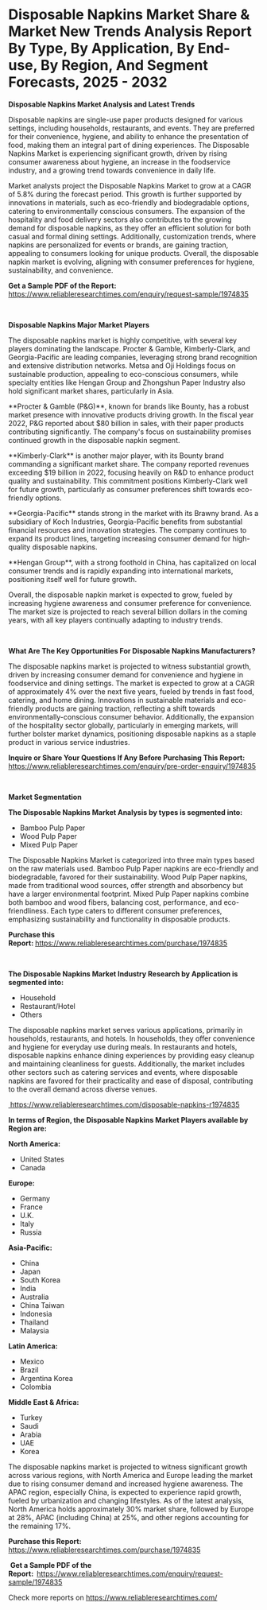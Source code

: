 <p><h1>Disposable Napkins Market Share & Market New Trends Analysis Report By Type, By Application, By End-use, By Region, And Segment Forecasts, 2025 - 2032</h1></p><p><strong>Disposable Napkins Market Analysis and Latest Trends</strong></p>
<p><p>Disposable napkins are single-use paper products designed for various settings, including households, restaurants, and events. They are preferred for their convenience, hygiene, and ability to enhance the presentation of food, making them an integral part of dining experiences. The Disposable Napkins Market is experiencing significant growth, driven by rising consumer awareness about hygiene, an increase in the foodservice industry, and a growing trend towards convenience in daily life.</p><p>Market analysts project the Disposable Napkins Market to grow at a CAGR of 5.8% during the forecast period. This growth is further supported by innovations in materials, such as eco-friendly and biodegradable options, catering to environmentally conscious consumers. The expansion of the hospitality and food delivery sectors also contributes to the growing demand for disposable napkins, as they offer an efficient solution for both casual and formal dining settings. Additionally, customization trends, where napkins are personalized for events or brands, are gaining traction, appealing to consumers looking for unique products. Overall, the disposable napkin market is evolving, aligning with consumer preferences for hygiene, sustainability, and convenience.</p></p>
<p><strong>Get a Sample PDF of the Report:&nbsp;</strong> <a href="https://www.reliableresearchtimes.com/enquiry/request-sample/1974835?utm_campaign=3108&utm_medium=2&utm_source=Github&utm_content=ia&utm_term=05042025&utm_id=disposable-napkins">https://www.reliableresearchtimes.com/enquiry/request-sample/1974835</a></p>
<p>&nbsp;</p>
<p><strong>Disposable Napkins Major Market Players</strong></p>
<p><p>The disposable napkins market is highly competitive, with several key players dominating the landscape. Procter & Gamble, Kimberly-Clark, and Georgia-Pacific are leading companies, leveraging strong brand recognition and extensive distribution networks. Metsa and Oji Holdings focus on sustainable production, appealing to eco-conscious consumers, while specialty entities like Hengan Group and Zhongshun Paper Industry also hold significant market shares, particularly in Asia.</p><p>**Procter & Gamble (P&G)**, known for brands like Bounty, has a robust market presence with innovative products driving growth. In the fiscal year 2022, P&G reported about $80 billion in sales, with their paper products contributing significantly. The company's focus on sustainability promises continued growth in the disposable napkin segment.</p><p>**Kimberly-Clark** is another major player, with its Bounty brand commanding a significant market share. The company reported revenues exceeding $19 billion in 2022, focusing heavily on R&D to enhance product quality and sustainability. This commitment positions Kimberly-Clark well for future growth, particularly as consumer preferences shift towards eco-friendly options.</p><p>**Georgia-Pacific** stands strong in the market with its Brawny brand. As a subsidiary of Koch Industries, Georgia-Pacific benefits from substantial financial resources and innovation strategies. The company continues to expand its product lines, targeting increasing consumer demand for high-quality disposable napkins.</p><p>**Hengan Group**, with a strong foothold in China, has capitalized on local consumer trends and is rapidly expanding into international markets, positioning itself well for future growth.</p><p>Overall, the disposable napkin market is expected to grow, fueled by increasing hygiene awareness and consumer preference for convenience. The market size is projected to reach several billion dollars in the coming years, with all key players continually adapting to industry trends.</p></p>
<p>&nbsp;</p>
<p><strong>What Are The Key Opportunities For Disposable Napkins Manufacturers?</strong></p>
<p><p>The disposable napkins market is projected to witness substantial growth, driven by increasing consumer demand for convenience and hygiene in foodservice and dining settings. The market is expected to grow at a CAGR of approximately 4% over the next five years, fueled by trends in fast food, catering, and home dining. Innovations in sustainable materials and eco-friendly products are gaining traction, reflecting a shift towards environmentally-conscious consumer behavior. Additionally, the expansion of the hospitality sector globally, particularly in emerging markets, will further bolster market dynamics, positioning disposable napkins as a staple product in various service industries.</p></p>
<p><strong>Inquire or Share Your Questions If Any Before Purchasing This Report:</strong> <a href="https://www.reliableresearchtimes.com/enquiry/pre-order-enquiry/1974835?utm_campaign=3108&utm_medium=2&utm_source=Github&utm_content=ia&utm_term=05042025&utm_id=disposable-napkins">https://www.reliableresearchtimes.com/enquiry/pre-order-enquiry/1974835</a></p>
<p>&nbsp;</p>
<p><strong>Market Segmentation</strong></p>
<p><strong>The Disposable Napkins Market Analysis by types is segmented into:</strong></p>
<p><ul><li>Bamboo Pulp Paper</li><li>Wood Pulp Paper</li><li>Mixed Pulp Paper</li></ul></p>
<p><p>The Disposable Napkins Market is categorized into three main types based on the raw materials used. Bamboo Pulp Paper napkins are eco-friendly and biodegradable, favored for their sustainability. Wood Pulp Paper napkins, made from traditional wood sources, offer strength and absorbency but have a larger environmental footprint. Mixed Pulp Paper napkins combine both bamboo and wood fibers, balancing cost, performance, and eco-friendliness. Each type caters to different consumer preferences, emphasizing sustainability and functionality in disposable products.</p></p>
<p><strong>Purchase this Report:&nbsp;</strong><a href="https://www.reliableresearchtimes.com/purchase/1974835?utm_campaign=3108&utm_medium=2&utm_source=Github&utm_content=ia&utm_term=05042025&utm_id=disposable-napkins">https://www.reliableresearchtimes.com/purchase/1974835</a></p>
<p>&nbsp;</p>
<p><strong>The Disposable Napkins Market Industry Research by Application is segmented into:</strong></p>
<p><ul><li>Household</li><li>Restaurant/Hotel</li><li>Others</li></ul></p>
<p><p>The disposable napkins market serves various applications, primarily in households, restaurants, and hotels. In households, they offer convenience and hygiene for everyday use during meals. In restaurants and hotels, disposable napkins enhance dining experiences by providing easy cleanup and maintaining cleanliness for guests. Additionally, the market includes other sectors such as catering services and events, where disposable napkins are favored for their practicality and ease of disposal, contributing to the overall demand across diverse venues.</p></p>
<p><a href="https://www.reliableresearchtimes.com/disposable-napkins-r1974835?utm_campaign=3108&utm_medium=2&utm_source=Github&utm_content=ia&utm_term=05042025&utm_id=disposable-napkins">&nbsp;https://www.reliableresearchtimes.com/disposable-napkins-r1974835</a></p>
<p><strong>In terms of Region, the Disposable Napkins Market Players available by Region are:</strong></p>
<p>
    <p> <strong> North America: </strong>
        <ul>
            <li>United States</li>
            <li>Canada</li>
        </ul>
        </p> 
    <p> <strong> Europe: </strong>
        <ul>
            <li>Germany</li>
            <li>France</li>
            <li>U.K.</li>
            <li>Italy</li>
            <li>Russia</li>
        </ul>
        </p> 
    <p> <strong> Asia-Pacific: </strong>
        <ul>
            <li>China</li>
            <li>Japan</li>
            <li>South Korea</li>
            <li>India</li>
            <li>Australia</li>
            <li>China Taiwan</li>
            <li>Indonesia</li>
            <li>Thailand</li>
            <li>Malaysia</li>
        </ul>
        </p> 
    <p> <strong> Latin America: </strong>
        <ul>
            <li>Mexico</li>
            <li>Brazil</li>
            <li>Argentina Korea</li>
            <li>Colombia</li>
        </ul>
        </p> 
    <p> <strong> Middle East & Africa: </strong>
        <ul>
            <li>Turkey</li>
            <li>Saudi</li>
            <li>Arabia</li>
            <li>UAE</li>
            <li>Korea</li>
        </ul>
    </p>
    </p>
<p><p>The disposable napkins market is projected to witness significant growth across various regions, with North America and Europe leading the market due to rising consumer demand and increased hygiene awareness. The APAC region, especially China, is expected to experience rapid growth, fueled by urbanization and changing lifestyles. As of the latest analysis, North America holds approximately 30% market share, followed by Europe at 28%, APAC (including China) at 25%, and other regions accounting for the remaining 17%.</p></p>
<p><strong>Purchase this Report: </strong><a href="https://www.reliableresearchtimes.com/purchase/1974835?utm_campaign=3108&utm_medium=2&utm_source=Github&utm_content=ia&utm_term=05042025&utm_id=disposable-napkins">https://www.reliableresearchtimes.com/purchase/1974835</a></p>
<p>&nbsp;<strong>Get a Sample PDF of the Report:&nbsp;&nbsp;</strong><a href="https://www.reliableresearchtimes.com/enquiry/request-sample/1974835?utm_campaign=3108&utm_medium=2&utm_source=Github&utm_content=ia&utm_term=05042025&utm_id=disposable-napkins">https://www.reliableresearchtimes.com/enquiry/request-sample/1974835</a></p>
<p><strong></strong></p>
<p>Check more reports on <a href="https://www.reliableresearchtimes.com/?utm_campaign=3108&utm_medium=2&utm_source=Github&utm_content=ia&utm_term=05042025&utm_id=disposable-napkins">https://www.reliableresearchtimes.com/</a></p>